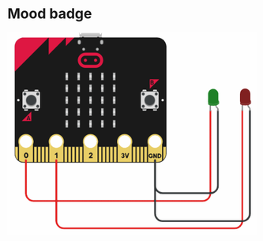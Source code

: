 # Mood badge
![](https://raw.githubusercontent.com/CraftAndCode/mood-badge/master/mood%20badge%20schematic.gif)
